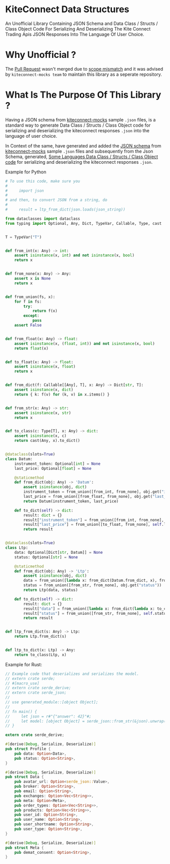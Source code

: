 # KiteConnect Data Structures
An Unofficial Library Containing JSON Schema and Data Class / Structs / Class Object Code For Serializing And Deserializing The Kite Connect Trading Apis JSON Responses Into The Language Of User Choice.

# Why Unofficial ?
The [Pull Request](https://github.com/zerodha/kiteconnect-mocks/pull/24) wasn't merged due to [scope mismatch](https://github.com/zerodha/kiteconnect-mocks/pull/24#issuecomment-1252181846) and it was advised by `kiteconnect-mocks team` to maintain this library as a seperate repository.

# What Is The Purpose Of This Library ?
Having a JSON schema from [kiteconnect-mocks](https://github.com/zerodha/kiteconnect-mocks) sample `.json` files, is a standard way to generate Data Class / Structs / Class Object code for serializing and deserializing the kiteconnect responses `.json` into the language of user choice.

In Context of the same, have generated and added the [JSON schema](https://github.com/ShabbirHasan1/kiteconnect-data-structures/tree/main/JsonSchemaAndStructs/KiteConnect-Json-Schema) from [kiteconnect-mocks](https://github.com/zerodha/kiteconnect-mocks) sample `.json` files and subsequently from the Json Schema, generated, [Some Languages Data Class / Structs / Class Object code](https://github.com/ShabbirHasan1/kiteconnect-data-structures/tree/main/JsonSchemaAndStructs) for serializing and deserializing the kiteconnect responses `.json`.

Example for Python

```python
# To use this code, make sure you
#
#     import json
#
# and then, to convert JSON from a string, do
#
#     result = ltp_from_dict(json.loads(json_string))

from dataclasses import dataclass
from typing import Optional, Any, Dict, TypeVar, Callable, Type, cast


T = TypeVar("T")


def from_int(x: Any) -> int:
    assert isinstance(x, int) and not isinstance(x, bool)
    return x


def from_none(x: Any) -> Any:
    assert x is None
    return x


def from_union(fs, x):
    for f in fs:
        try:
            return f(x)
        except:
            pass
    assert False


def from_float(x: Any) -> float:
    assert isinstance(x, (float, int)) and not isinstance(x, bool)
    return float(x)


def to_float(x: Any) -> float:
    assert isinstance(x, float)
    return x


def from_dict(f: Callable[[Any], T], x: Any) -> Dict[str, T]:
    assert isinstance(x, dict)
    return { k: f(v) for (k, v) in x.items() }


def from_str(x: Any) -> str:
    assert isinstance(x, str)
    return x


def to_class(c: Type[T], x: Any) -> dict:
    assert isinstance(x, c)
    return cast(Any, x).to_dict()


@dataclass(slots=True)
class Datum:
    instrument_token: Optional[int] = None
    last_price: Optional[float] = None

    @staticmethod
    def from_dict(obj: Any) -> 'Datum':
        assert isinstance(obj, dict)
        instrument_token = from_union([from_int, from_none], obj.get("instrument_token"))
        last_price = from_union([from_float, from_none], obj.get("last_price"))
        return Datum(instrument_token, last_price)

    def to_dict(self) -> dict:
        result: dict = {}
        result["instrument_token"] = from_union([from_int, from_none], self.instrument_token)
        result["last_price"] = from_union([to_float, from_none], self.last_price)
        return result


@dataclass(slots=True)
class Ltp:
    data: Optional[Dict[str, Datum]] = None
    status: Optional[str] = None

    @staticmethod
    def from_dict(obj: Any) -> 'Ltp':
        assert isinstance(obj, dict)
        data = from_union([lambda x: from_dict(Datum.from_dict, x), from_none], obj.get("data"))
        status = from_union([from_str, from_none], obj.get("status"))
        return Ltp(data, status)

    def to_dict(self) -> dict:
        result: dict = {}
        result["data"] = from_union([lambda x: from_dict(lambda x: to_class(Datum, x), x), from_none], self.data)
        result["status"] = from_union([from_str, from_none], self.status)
        return result


def ltp_from_dict(s: Any) -> Ltp:
    return Ltp.from_dict(s)


def ltp_to_dict(x: Ltp) -> Any:
    return to_class(Ltp, x)
```

Example for Rust:
```rust
// Example code that deserializes and serializes the model.
// extern crate serde;
// #[macro_use]
// extern crate serde_derive;
// extern crate serde_json;
//
// use generated_module::[object Object];
//
// fn main() {
//     let json = r#"{"answer": 42}"#;
//     let model: [object Object] = serde_json::from_str(&json).unwrap();
// }

extern crate serde_derive;

#[derive(Debug, Serialize, Deserialize)]
pub struct Profile {
    pub data: Option<Data>,
    pub status: Option<String>,
}

#[derive(Debug, Serialize, Deserialize)]
pub struct Data {
    pub avatar_url: Option<serde_json::Value>,
    pub broker: Option<String>,
    pub email: Option<String>,
    pub exchanges: Option<Vec<String>>,
    pub meta: Option<Meta>,
    pub order_types: Option<Vec<String>>,
    pub products: Option<Vec<String>>,
    pub user_id: Option<String>,
    pub user_name: Option<String>,
    pub user_shortname: Option<String>,
    pub user_type: Option<String>,
}

#[derive(Debug, Serialize, Deserialize)]
pub struct Meta {
    pub demat_consent: Option<String>,
}
```
